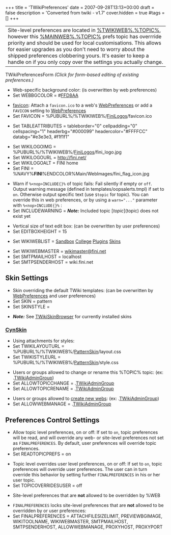 +++
title = 'TWikiPreferences'
date = 2007-09-28T13:13+00:00
draft = false
description = 'Converted from twiki - v1.7'
cover.hidden = true
#tags = []
+++

<table>
<tbody>
<tr>
<td>Site-level preferences are located in <a
href="%TWIKIWEB%.%TOPIC%">%TWIKIWEB%.%TOPIC%</a>, however this <a
href="%MAINWEB%.%TOPIC%">%MAINWEB%.%TOPIC%</a> prefs topic has overrride
priority and should be used for local customisations. This allows for
easier upgrades as you don't need to worry about the shipped preferences
clobbering yours. It's easier to keep a handle on if you only copy over
the settings you actually change.</td>
</tr>
</tbody>
</table>

<span class="twiki-macro EDITPREFERENCES">TWikiPreferencesForm</span>
*(Click for form-based editing of existing preferences.)*

- Web-specific background color: (is overwritten by web preferences)
- Set WEBBGCOLOR = \#[FFD8AA](FFD8AA "wikilink")

<!-- -->

- [favicon](http://en.wikipedia.org/wiki/Favicon): Attach a
  `favicon.ico` to a web's [WebPreferences](WebPreferences "wikilink")
  or add a `FAVICON` setting to
  [WebPreferences](WebPreferences "wikilink")
- Set FAVICON =
  %PUBURL%/%TWIKIWEB%/[FiniLogos](FiniLogos "wikilink")/favicon.ico

<!-- -->

- Set TABLEATTRIBUTES = tableborder="0" cellpadding="0" cellspacing="1"
  headerbg="#000099" headercolor="#FFFFCC" databg="#e3e3e3, \#f1f1f1"

<!-- -->

- Set WIKILOGOIMG =
  %PUBURL%/%TWIKIWEB%/[FiniLogos](FiniLogos "wikilink")/fini_logo.jpg
- Set WIKILOGOURL = <http://fini.net/>
- Set WIKILOGOALT = FINI home
- Set FINI =
  %NAVY%**FINI**%ENDCOLOR%<span class="twiki-macro IMAGE">Main/WebImages/fini_flag_icon.jpg</span>

<!-- -->

- Warn if `%<nop>INCLUDE{}%` of topic fails: Fail silently if empty or
  `off`. Output warning message (defined in templates/oopsalerts.tmpl)
  if set to `on`. Otherwise output specific text (use `$topic` for
  topic). You can override this in web preferences, or by using a
  `warn="..."` parameter with `%<nop>INCLUDE{}%` :
- Set INCLUDEWARNING = <span class="twiki-macro RED"></span> ***Note:***
  <span class="twiki-macro ENDCOLOR"></span> Included topic
  [$topic]($topic) does not exist yet

<!-- -->

- Vertical size of text edit box: (can be overwritten by user
  preferences)
- Set EDITBOXHEIGHT = 15

<!-- -->

- Set WIKIWEBLIST =
  [<span class="twiki-macro MAINWEB"></span>](%MAINWEB%.%HOMETOPIC%)
  <span class="twiki-macro SEP"></span>
  [<span class="twiki-macro TWIKIWEB"></span>](%TWIKIWEB%.%HOMETOPIC%)
  <span class="twiki-macro SEP"></span> [Sandbox](Sandbox.%HOMETOPIC%)
  <span class="twiki-macro SEP"></span> [College](College.%HOMETOPIC%)
  <span class="twiki-macro SEP"></span> [Plugins](Plugins.%HOMETOPIC%)
  <span class="twiki-macro SEP"></span> [Skins](Skins.%HOMETOPIC%)

<!-- -->

- Set WIKIWEBMASTER = <wikimaster@fini.net>
- Set SMTPMAILHOST = localhost
- Set SMTPSENDERHOST = wiki.fini.net

## Skin Settings

- Skin overriding the default TWiki templates: (can be overwritten by
  [WebPreferences](WebPreferences "wikilink") and user preferences)
- Set SKIN = pattern
- Set SKINSTYLE =

<!-- -->

- ***Note:*** See [TWikiSkinBrowser](TWikiSkinBrowser "wikilink") for
  currently installed skins

### [CynSkin](CynSkin "wikilink")

- Using attachments for styles:
- Set TWIKILAYOUTURL =
  %PUBURL%/%TWIKIWEB%/[PatternSkin](PatternSkin "wikilink")/layout.css
- Set TWIKISTYLEURL =
  %PUBURL%/%TWIKIWEB%/[PatternSkin](PatternSkin "wikilink")/style.css

<!-- -->

- Users or groups allowed to change or rename this %TOPIC% topic: (ex:
  <span class="twiki-macro MAINWEB"></span>.[TWikiAdminGroup](TWikiAdminGroup "wikilink"))
- Set ALLOWTOPICCHANGE =
  <span class="twiki-macro MAINWEB"></span>.[TWikiAdminGroup](TWikiAdminGroup "wikilink")
- Set ALLOWTOPICRENAME =
  <span class="twiki-macro MAINWEB"></span>.[TWikiAdminGroup](TWikiAdminGroup "wikilink")

<!-- -->

- Users or groups allowed to [create new webs](%TWIKIWEB%.ManagingWebs):
  (ex:
  <span class="twiki-macro MAINWEB"></span>.[TWikiAdminGroup](TWikiAdminGroup "wikilink"))
- Set ALLOWWEBMANAGE =
  <span class="twiki-macro MAINWEB"></span>.[TWikiAdminGroup](TWikiAdminGroup "wikilink")

## Preferences Control Settings

-  Allow topic level preferences, on or off: If set to `on`, topic
  preferences will be read, and will override any web- or site-level
  preferences not set as `FINALPREFERENCES`. By default, user
  preferences will override topic preferences.
- Set READTOPICPREFS = on

<!-- -->

- Topic level overrides user level preferences, on or off: If set to
  `on`, topic preferences will override user preferences. The user can
  in turn override this behavior by setting further `FINALPREFERENCES`
  in his or her user topic.
- Set TOPICOVERRIDESUSER = off

<!-- -->

- Site-level preferences that are **not** allowed to be overridden by
  %WEB

<!-- -->

- `FINALPREFERENCES` locks site-level preferences that are **not**
  allowed to be overridden by
  <span class="twiki-macro WEBPREFSTOPIC"></span> or user preferences:
- Set FINALPREFERENCES = ATTACHFILESIZELIMIT, PREVIEWBGIMAGE,
  WIKITOOLNAME, WIKIWEBMASTER, SMTPMAILHOST, SMTPSENDERHOST,
  ALLOWWEBMANAGE, PROXYHOST, PROXYPORT
